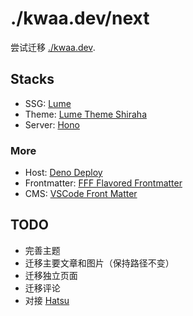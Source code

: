 # ./kwaa.dev/next

尝试迁移 [./kwaa.dev](https://kwaa.dev).

## Stacks

- SSG: [Lume](https://github.com/lumeland/lume)
- Theme: [Lume Theme Shiraha](https://github.com/importantimport/lume_theme_shiraha)
- Server: [Hono](https://github.com/honojs/hono)

### More

- Host: [Deno Deploy](https://deno.com/deploy)
- Frontmatter: [FFF Flavored Frontmatter](https://github.com/importantimport/fff)
- CMS: [VSCode Front Matter](https://github.com/estruyf/vscode-front-matter)

## TODO

- 完善主题
- 迁移主要文章和图片（保持路径不变）
- 迁移独立页面
- 迁移评论
- 对接 [Hatsu](https://github.com/importantimport/hatsu)
